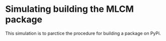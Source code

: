 # Simulating building the MLCM package
This simulation is to parctice the procedure for building a package on PyPi.

